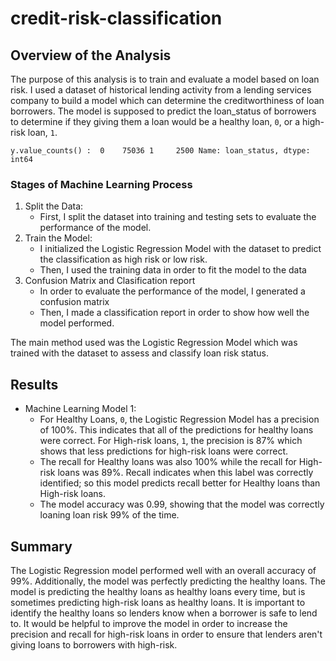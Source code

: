 # credit-risk-classification
## Overview of the Analysis
The purpose of this analysis is to train and evaluate a model based on loan risk. I used a dataset of historical lending activity from a lending services company to build a model which can determine the creditworthiness of loan borrowers. The model is supposed to predict the loan_status of borrowers to determine if they giving them a loan would be a healthy loan, `0`, or a high-risk loan, `1`. 

`y.value_counts() : 
0    75036
1     2500
Name: loan_status, dtype: int64`

### Stages of Machine Learning Process
1. Split the Data:
   * First, I split the dataset into training and testing sets to evaluate the performance of the model.
2. Train the Model:
   * I initialized the Logistic Regression Model with the dataset to predict the classification as high risk or low risk.
   * Then, I used the training data in order to fit the model to the data
3. Confusion Matrix and Clasification report
   * In order to evaluate the performance of the model, I generated a confusion matrix
   * Then, I made a classification report in order to show how well the model performed.

The main method used was the Logistic Regression Model which was trained with the dataset to assess and classify loan risk status. 

## Results
* Machine Learning Model 1:
  * For Healthy Loans, `0`, the Logistic Regression Model has a precision of 100%. This indicates that all of the predictions for healthy loans were correct. For High-risk loans, `1`, the precision is 87% which shows that less predictions for high-risk loans were correct.
  * The recall for Healthy loans was also 100% while the recall for High-risk loans was 89%. Recall indicates when this label was correctly identified; so this model predicts recall better for Healthy loans than High-risk loans.
  * The model accuracy was 0.99, showing that the model was correctly loaning loan risk 99% of the time. 

## Summary
The Logistic Regression model performed well with an overall accuracy of 99%. Additionally, the model was perfectly predicting the healthy loans. The model is predicting the healthy loans as healthy loans every time, but is sometimes predicting high-risk loans as healthy loans. It is important to identify the healthy loans so lenders know when a borrower is safe to lend to. It would be helpful to improve the model in order to increase the precision and recall for high-risk loans in order to ensure that lenders aren't giving loans to borrowers with high-risk. 

